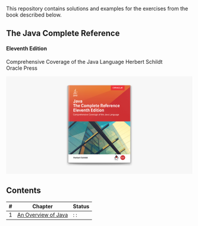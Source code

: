 This repository contains solutions and examples for the exercises from the book described below.

## The Java Complete Reference
#### Eleventh Edition

Comprehensive Coverage of the Java Language
Herbert Schildt\
Oracle Press

![Java - A Beginner's Guide Herbert Schildt](./javaCompleteReference.jpg)

## Contents

| # | Chapter | Status |
| --- | --- | --- | 
| 1 | [An Overview of Java](./src/main/java/com/guide/ch1) | : :|
